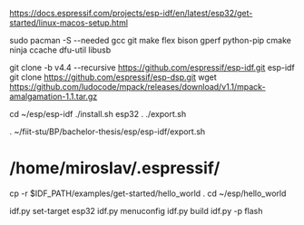 https://docs.espressif.com/projects/esp-idf/en/latest/esp32/get-started/linux-macos-setup.html

sudo pacman -S --needed gcc git make flex bison gperf python-pip cmake ninja ccache dfu-util libusb

git clone -b v4.4 --recursive https://github.com/espressif/esp-idf.git esp-idf
git clone https://github.com/espressif/esp-dsp.git
wget https://github.com/ludocode/mpack/releases/download/v1.1/mpack-amalgamation-1.1.tar.gz

cd ~/esp/esp-idf
./install.sh esp32
. ./export.sh

. ~/fiit-stu/BP/bachelor-thesis/esp/esp-idf/export.sh


# /home/miroslav/.espressif/ ##########################################

cp -r $IDF_PATH/examples/get-started/hello_world .
cd ~/esp/hello_world

idf.py set-target esp32
idf.py menuconfig
idf.py build
idf.py -p  flash